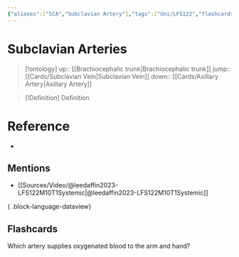 ```yaml
---
{"aliases":["SCA","Subclavian Artery"],"tags":["Uni/LFS122","flashcards/LFS122","on/Science/Biology/Anatomy"],"dg-publish":true,"permalink":"/cards/subclavian-arteries/","dgPassFrontmatter":true}
---
```


# Subclavian Arteries

> [!ontology]
> up:: [[Brachiocephalic trunk\|Brachiocephalic trunk]]
> jump:: [[Cards/Subclavian Vein\|Subclavian Vein]]
> down:: [[Cards/Axillary Artery\|Axillary Artery]]

> [!Definition] Definition

# Reference

- 

## Mentions

- [[Sources/Video/@leedaffin2023-LFS122M10T1Systemic\|@leedaffin2023-LFS122M10T1Systemic]]

{ .block-language-dataview}

## Flashcards

Which artery supplies oxygenated blood to the arm and hand?